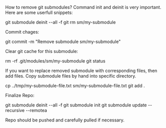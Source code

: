 How to remove git submodules? Command init and deinit is very important. Here are some userfull snippets:

git submodule deinit --all -f
git rm sm/my-submodule

Commit chages:

git commit -m "Remove submodule sm/my-submodule"

Clear git cache for this submodule:

rm -rf .git/modules/sm/my-submodule
git status

If you want to replace removed submodule with corresponding files, then add files. Copy submodule files by hand into specific directory.

cp ../tmp/my-submodule-file.txt sm/my-submodule-file.txt
git add .

Finalize Repo:

git submodule deinit --all -f
git submodule init
git submodule update --recursive --remotea

Repo should be pushed and carefully pulled if necessary.
